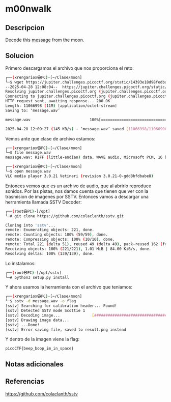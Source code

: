 # m00nwalk

## Descripcion
Decode this [message](https://jupiter.challenges.picoctf.org/static/14393e18d98fedbaedbc28896d7ef31a/message.wav) from the moon.
## Solucion
Primero descargamos el archivo que nos proporciona el reto:
```sh
┌──(xrengariox㉿PC)-[~/Clase/moon]
└─$ wget https://jupiter.challenges.picoctf.org/static/14393e18d98fedbaedbc28896d7ef31a/message.wav                                        
--2025-04-28 12:08:04--  https://jupiter.challenges.picoctf.org/static/14393e18d98fedbaedbc28896d7ef31a/message.wav
Resolving jupiter.challenges.picoctf.org (jupiter.challenges.picoctf.org)... 3.131.60.8
Connecting to jupiter.challenges.picoctf.org (jupiter.challenges.picoctf.org)|3.131.60.8|:443... connected.
HTTP request sent, awaiting response... 200 OK
Length: 11066998 (11M) [application/octet-stream]
Saving to: ‘message.wav’

message.wav                          100%[===================================================================>]  10.55M   139KB/s    in 74s     

2025-04-28 12:09:27 (145 KB/s) - ‘message.wav’ saved [11066998/11066998]
```

Vemos ante que clase de archivo estamos:
```sh
┌──(xrengariox㉿PC)-[~/Clase/moon]
└─$ file message.wav 
message.wav: RIFF (little-endian) data, WAVE audio, Microsoft PCM, 16 bit, mono 48000 Hz

┌──(xrengariox㉿PC)-[~/Clase/moon]
└─$ open message.wav            
VLC media player 3.0.21 Vetinari (revision 3.0.21-0-gdd8bfdbabe8)
```
Entonces vemos que es un archivo de audio, que al abrirlo reproduce sonidos. Por las pistas, nos damos cuenta que tienen que ver con la trasmision de imagenes por SSTV. Entonces vamos a descargar una herramienta llamada SSTV Decoder:
```sh
┌──(root㉿PC)-[/opt]
└─# git clone https://github.com/colaclanth/sstv.git

Cloning into 'sstv'...
remote: Enumerating objects: 221, done.
remote: Counting objects: 100% (59/59), done.
remote: Compressing objects: 100% (10/10), done.
remote: Total 221 (delta 51), reused 49 (delta 49), pack-reused 162 (from 1)
Receiving objects: 100% (221/221), 1.01 MiB | 84.00 KiB/s, done.
Resolving deltas: 100% (139/139), done.
```

Lo instalamos:
```sh
┌──(root㉿PC)-[/opt/sstv]
└─# python3 setup.py install
```

Y ahora usamos la herramienta con el archivo que teniamos:
```sh
┌──(xrengariox㉿PC)-[~/Clase/moon]
└─$ sstv -d message.wav -o flag              
[sstv] Searching for calibration header... Found!    
[sstv] Detected SSTV mode Scottie 1
[sstv] Decoding image...              [####################################################################################################] 100%
[sstv] Drawing image data...
[sstv] ...Done!
[sstv] Error saving file, saved to result.png instead
```

Y dentro de la imagen viene la flag:
```flag
picoCTF{beep_boop_im_in_space}
```
## Notas adicionales

## Referencias

https://github.com/colaclanth/sstv

